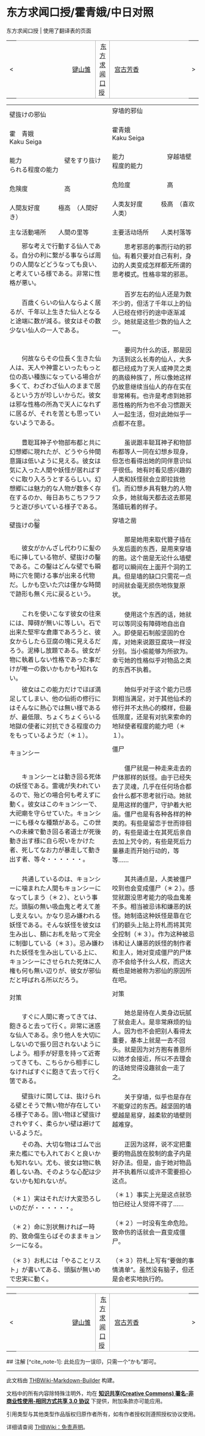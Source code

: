 # 东方求闻口授/霍青娥/中日对照

<!-- source html: G:\repos\THBWiki-Markdown-Builder\THBWikiMarkdown\Temp\main\0\09\ns0%3A%E4%B8%9C%E6%96%B9%E6%B1%82%E9%97%BB%E5%8F%A3%E6%8E%88%2F%E9%9C%8D%E9%9D%92%E5%A8%A5%2F%E4%B8%AD%E6%97%A5%E5%AF%B9%E7%85%A7.html -->

东方求闻口授 | 使用了翻译表的页面

<center>

<table>
<tbody><tr>
<td>&lt;
</td>
<td style="border-top: 1px solid #aaaaaa; border-bottom: 1px solid #aaaaaa; width: 50%; text-align: right"><a href="./东方求闻口授-键山雏-中日对照.md" title="东方求闻口授/键山雏/中日对照">键山雏</a>&#160;
</td>
<td style="text-align: center; border-left: 1px solid #aaaaaa; border-right: 1px solid #aaaaaa; border-top: 1px solid #aaaaaa; border-bottom: 1px solid #aaaaaa;">&#160;<a href="./东方求闻口授.md" title="东方求闻口授">东方求闻口授</a>&#160;
</td>
<td style="border-top: 1px solid #aaaaaa; border-bottom: 1px solid #aaaaaa; width: 50%; text-align: left">&#160;<a href="./东方求闻口授-宫古芳香-中日对照.md" title="东方求闻口授/宫古芳香/中日对照">宫古芳香</a>
</td>
<td>&gt;
</td></tr></tbody></table>

  
</center>
  
  

  


<table><tbody><tr class="tt-content-header" id="=-1" data-pos="&#91;&quot;=&quot;,1&#93;"><td class="tt-jah" lang="ja"><div class="poem">壁抜けの邪仙</div></td><td class="tt-zhh" lang="zh"><div class="poem">穿墙的邪仙<br><br></div></td></tr><tr class="tt-content-header" id="=-2" data-pos="&#91;&quot;=&quot;,2&#93;"><td class="tt-jah" lang="ja"><div class="poem">霍　青娥<br>Kaku Seiga</div></td><td class="tt-zhh" lang="zh"><div class="poem">霍青娥<br>Kaku Seiga<br><br></div></td></tr><tr class="tt-content" id="=-3" data-pos="&#91;&quot;=&quot;,3&#93;"><td class="tt-ja" lang="ja"><div class="poem">能力　　　　　　　壁をすり抜けられる程度の能力</div></td><td class="tt-zh" lang="zh"><div class="poem">能力　　　　　　　穿越墙壁程度的能力<br><br></div></td></tr><tr class="tt-content" id="=-4" data-pos="&#91;&quot;=&quot;,4&#93;"><td class="tt-ja" lang="ja"><div class="poem">危険度　　　　　　高</div></td><td class="tt-zh" lang="zh"><div class="poem">危险度　　　　　　高<br><br></div></td></tr><tr class="tt-content" id="=-5" data-pos="&#91;&quot;=&quot;,5&#93;"><td class="tt-ja" lang="ja"><div class="poem">人間友好度　　　極高　（人間好き）</div></td><td class="tt-zh" lang="zh"><div class="poem">人类友好度　　　极高　（喜欢人类）<br><br></div></td></tr><tr class="tt-content" id="=-6" data-pos="&#91;&quot;=&quot;,6&#93;"><td class="tt-ja" lang="ja"><div class="poem">主な活動場所　　人間の里等</div></td><td class="tt-zh" lang="zh"><div class="poem">主要活动场所　　人类村落等<br></div></td></tr><tr class="tt-text-header" id="=-7" data-pos="&#91;&quot;=&quot;,7&#93;"><td colspan="2" class="tt-text" lang="zh"><div class="poem"></div></td></tr><tr class="tt-content" id="=-8" data-pos="&#91;&quot;=&quot;,8&#93;"><td class="tt-ja" lang="ja"><div class="poem">　　邪な考えで行動する仙人である。自分の利に繋がる事ならば周りの人間などどうなっても良い、と考えている様である。非常に性格が悪い。</div></td><td class="tt-zh" lang="zh"><div class="poem">　　思考邪恶的事而行动的邪仙。有着只要对自己有利，身边的人类变成怎样都无所谓的思考模式。性格非常的邪恶。<br><br></div></td></tr><tr class="tt-content" id="=-9" data-pos="&#91;&quot;=&quot;,9&#93;"><td class="tt-ja" lang="ja"><div class="poem">　　百歳くらいの仙人ならよく居るが、千年以上生きた仙人となると途端に数が減る。彼女はその数少ない仙人の一人である。</div></td><td class="tt-zh" lang="zh"><div class="poem">　　百岁左右的仙人还是为数不少的，但活了千年以上的仙人已经在修行的途中逐渐减少。她就是这些少数的仙人之一。<br><br></div></td></tr><tr class="tt-content" id="=-10" data-pos="&#91;&quot;=&quot;,10&#93;"><td class="tt-ja" lang="ja"><div class="poem">　　何故ならその位長く生きた仙人は、天人や神霊といったもっと位の高い種族になっている場合が多くて、わざわざ仙人のままで居るという方が珍しいからだ。彼女は邪な性格の所為で天人になれずに居るが、それを苦とも思っていないようである。</div></td><td class="tt-zh" lang="zh"><div class="poem">　　要问为什么的话，那是因为活到这么长寿的仙人，大多都已经成为了天人或神灵之类的高级种族了，所以像她这样仍故意继续当仙人的存在实在非常稀有。也许是考虑到她邪恶性格的所为也不会习惯跟天人一起生活，但对此她似乎一点都不在意。<br><br></div></td></tr><tr class="tt-content" id="=-11" data-pos="&#91;&quot;=&quot;,11&#93;"><td class="tt-ja" lang="ja"><div class="poem">　　豊聡耳神子や物部布都と共に幻想郷に現れたが、どうやら仲間意識は低いように見える。彼女は気に入った人間や妖怪が居ればすぐに取り入ろうとするらしい。幻想郷には魅力的な人物が数多く存在するのか、毎日あちこちフラフラと遊び歩いている様子である。</div></td><td class="tt-zh" lang="zh"><div class="poem">　　虽说跟丰聪耳神子和物部布都等人一同在幻想乡现身，但怎也看得出她的同伴意识似乎很低。她有时看见感兴趣的人类和妖怪就会立即拉拢他们。而幻想乡具有魅力的人物众多，她就每天都去这去那晃荡嬉玩着的样子。<br></div></td></tr><tr class="tt-text-header" id="=-12" data-pos="&#91;&quot;=&quot;,12&#93;"><td colspan="2" class="tt-text" lang="zh"><div class="poem"></div></td></tr><tr class="tt-content-header" id="=-13" data-pos="&#91;&quot;=&quot;,13&#93;"><td class="tt-jah" lang="ja"><div class="poem">壁抜けの<ruby lang="ja"><rb>鑿</rb><rp> (</rp><rt>のみ</rt><rp>) </rp></ruby></div></td><td class="tt-zhh" lang="zh"><div class="poem">穿墙之凿<br><br></div></td></tr><tr class="tt-content" id="=-14" data-pos="&#91;&quot;=&quot;,14&#93;"><td class="tt-ja" lang="ja"><div class="poem">　　彼女がかんざし代わりに髪の毛に挿している物が、壁抜けの鑿である。この鑿はどんな壁でも瞬時に穴を開ける事が出来る代物だ。しかも空いた穴は僅かな時間で跡形も無く元に戻るという。</div></td><td class="tt-zh" lang="zh"><div class="poem">　　那是她用来取代簪子插在头发后面的东西，是用来穿墙的凿。这个凿是无论什么墙壁都可以瞬间在上面开个洞的工具。但是墙的缺口只需花一点时间就会毫无损伤地恢复原状。<br><br></div></td></tr><tr class="tt-content" id="=-15" data-pos="&#91;&quot;=&quot;,15&#93;"><td class="tt-ja" lang="ja"><div class="poem">　　これを使いこなす彼女の往来には、障碍が無いに等しい。石で出来た堅牢な倉庫であろうと、彼女からしたら豆腐の塊に見えるだろう。泥棒し放題である。彼女が物に執着しない性格であった事だけが唯一の救いかもかも<sup id="cite_ref-1" class="reference"><a href="#cite_note-1">1</a></sup>知れない。</div></td><td class="tt-zh" lang="zh"><div class="poem">　　使用这个东西的话，她就可以等同没有障碍地自出自入。即使是石制般坚固的仓库，对她来说跟豆腐块一样没分别。当小偷能够为所欲为。幸亏她的性格似乎对物品之类的东西不执着。<br><br></div></td></tr><tr class="tt-content" id="=-16" data-pos="&#91;&quot;=&quot;,16&#93;"><td class="tt-ja" lang="ja"><div class="poem">　　彼女はこの能力だけでほぼ満足してしまい、他の仙術の修行にはそんなに熱心では無い様であるが、最低限、ちょくちょくらいる地獄の使者に対抗できる程度の力をもっているようだ（＊１）。</div></td><td class="tt-zh" lang="zh"><div class="poem">　　她似乎对于这个能力已感到相当满足，对于其他仙术的修行并不太热心的模样，但最低限度，还是有对抗来索命的地狱使者程度的能力吧（＊１）。<br></div></td></tr><tr class="tt-text-header" id="=-17" data-pos="&#91;&quot;=&quot;,17&#93;"><td colspan="2" class="tt-text" lang="zh"><div class="poem"></div></td></tr><tr class="tt-content-header" id="=-18" data-pos="&#91;&quot;=&quot;,18&#93;"><td class="tt-jah" lang="ja"><div class="poem">キョンシー</div></td><td class="tt-zhh" lang="zh"><div class="poem">僵尸<br><br></div></td></tr><tr class="tt-content" id="=-19" data-pos="&#91;&quot;=&quot;,19&#93;"><td class="tt-ja" lang="ja"><div class="poem">　　キョンシーとは動き回る死体の妖怪である。霊魂が失われているので、殆どの場合何も考えずに動く。彼女はこのキョンシーで、大祀廟を守らせていた。キョンシーにも様々な種類がある。この世への未練で動き回る者道士が死後動き出す様に自ら呪いをかけた者、死してなお力が暴走して動き出す者、等々・・・・・・。</div></td><td class="tt-zh" lang="zh"><div class="poem">　　僵尸就是一种走来走去的尸体那样的妖怪。由于已经失去了灵魂，几乎在任何场合都会什么都不思考就行动。她就是用这样的僵尸，守护着大祀庙。僵尸也是有各种各样的种类的。有些是留恋于世而徘徊的，有些是道士在其死后亲自去加上咒令的，有些是死后力量暴走而开始行动的，等等……<br><br></div></td></tr><tr class="tt-content" id="=-20" data-pos="&#91;&quot;=&quot;,20&#93;"><td class="tt-ja" lang="ja"><div class="poem">　　共通しているのは、キョンシーに噛まれた人間もキョンシーになってしまう（＊２）、という事だ。頭脳の無い吸血鬼と考えて差し支えない。かなり忌み嫌われる妖怪である。そんな妖怪を彼女は生み出し、額にお札を貼って完全に制御している（＊３）。忌み嫌われた妖怪を生み出している上に、キョンシーにさせられた死体に人権も何も無い辺りが、彼女が邪仙だと呼ばれる所以だろう。</div></td><td class="tt-zh" lang="zh"><div class="poem">　　其共通点是，人类被僵尸咬到也会变成僵尸（＊２）。感觉就跟没思考能力的吸血鬼差不多。相当被忌讳和嫌恶的妖怪。她制造这种妖怪是靠在它们的额头上贴上符札而将其完全控制（＊３）。作为这种被忌讳和让人嫌恶的妖怪的制作者和主人，她对变成僵尸的尸体亦不会给予什么人权，而这大概也是她被称为邪仙的原因所在吧。<br></div></td></tr><tr class="tt-text-header" id="=-21" data-pos="&#91;&quot;=&quot;,21&#93;"><td colspan="2" class="tt-text" lang="zh"><div class="poem"></div></td></tr><tr class="tt-content-header" id="=-22" data-pos="&#91;&quot;=&quot;,22&#93;"><td class="tt-jah" lang="ja"><div class="poem">対策</div></td><td class="tt-zhh" lang="zh"><div class="poem">对策<br><br></div></td></tr><tr class="tt-content" id="=-23" data-pos="&#91;&quot;=&quot;,23&#93;"><td class="tt-ja" lang="ja"><div class="poem">　　すぐに人間に寄ってきては、飽きると去って行く。非常に迷惑な仙人である。余り他人を大切にしないので振り回されないようにしよう。相手が好意を持って近寄ってきても、こちらから相手にしなければすぐに飽きて去って行く筈である。</div></td><td class="tt-zh" lang="zh"><div class="poem">　　她总是待在人类身边玩腻了就会走人。是非常麻烦的仙人。因为也不会把别人看得太重要，基本上就是一去不回头。就是因为对方抱有善意所以她才会接近，所以不去理会的话她觉得没趣就会一走了之。<br><br></div></td></tr><tr class="tt-content" id="=-24" data-pos="&#91;&quot;=&quot;,24&#93;"><td class="tt-ja" lang="ja"><div class="poem">　　壁抜けに関しては、抜けられる壁とそうで無い物が存在している様子である。固い物ほど壁抜けされやすく、柔らかい壁は避けているようだ。</div></td><td class="tt-zh" lang="zh"><div class="poem">　　关于穿墙，似乎也是存在不能穿过的东西。越坚固的墙壁越是易穿，越柔软的墙壁则越难穿。<br><br></div></td></tr><tr class="tt-content" id="=-25" data-pos="&#91;&quot;=&quot;,25&#93;"><td class="tt-ja" lang="ja"><div class="poem">　　その為、大切な物はゴムで出来た檻にでも入れておくと良いかも知れない。尤も、彼女は物に執着しない為、そのような心配は少ないかも知れないが。</div></td><td class="tt-zh" lang="zh"><div class="poem">　　正因为这样，说不定把重要的物品放在胶制的盒子内是好办法。但是，由于她对物品并不执着所以或许不需要担心这点。<br></div></td></tr><tr class="tt-text-header" id="=-26" data-pos="&#91;&quot;=&quot;,26&#93;"><td colspan="2" class="tt-text" lang="zh"><div class="poem"></div></td></tr><tr class="tt-content" id="=-27" data-pos="&#91;&quot;=&quot;,27&#93;"><td class="tt-ja" lang="ja"><div class="poem">（＊１）実はそれだけ大変恐ろしいのだが・・・・・・。</div></td><td class="tt-zh" lang="zh"><div class="poem">（＊１）事实上光是这点就恐怕已经让人觉得不得了……<br><br></div></td></tr><tr class="tt-content" id="=-28" data-pos="&#91;&quot;=&quot;,28&#93;"><td class="tt-ja" lang="ja"><div class="poem">（＊２）命に別状無ければ一時的、致命傷生らばそのままキョンシーになる。</div></td><td class="tt-zh" lang="zh"><div class="poem">（＊２）一时没有生命危险。致命伤的话就会一直变成僵尸。<br><br></div></td></tr><tr class="tt-content" id="=-29" data-pos="&#91;&quot;=&quot;,29&#93;"><td class="tt-ja" lang="ja"><div class="poem">（＊３）お札には「やることリスト」が書いてある、頭脳が無いめで忠実に動く。</div></td><td class="tt-zh" lang="zh"><div class="poem">（＊３）符札上写有“要做的事情清单”。虽然没有脑子，但还是会老实地执行的。<br></div></td></tr><tr class="tt-text-header" id="=-30" data-pos="&#91;&quot;=&quot;,30&#93;"><td colspan="2" class="tt-text" lang="zh"><div class="poem"></div></td></tr></tbody></table>


<center>

<table>
<tbody><tr>
<td>&lt;
</td>
<td style="border-top: 1px solid #aaaaaa; border-bottom: 1px solid #aaaaaa; width: 50%; text-align: right"><a href="./东方求闻口授-键山雏-中日对照.md" title="东方求闻口授/键山雏/中日对照">键山雏</a>&#160;
</td>
<td style="text-align: center; border-left: 1px solid #aaaaaa; border-right: 1px solid #aaaaaa; border-top: 1px solid #aaaaaa; border-bottom: 1px solid #aaaaaa;">&#160;<a href="./东方求闻口授.md" title="东方求闻口授">东方求闻口授</a>&#160;
</td>
<td style="border-top: 1px solid #aaaaaa; border-bottom: 1px solid #aaaaaa; width: 50%; text-align: left">&#160;<a href="./东方求闻口授-宫古芳香-中日对照.md" title="东方求闻口授/宫古芳香/中日对照">宫古芳香</a>
</td>
<td>&gt;
</td></tr></tbody></table>

  
</center>
## 注解
[^cite_note-1]: 此处应为一误印，只需一个“かも”即可。

  
  

  





---

此文档由 [THBWiki-Markdown-Builder](https://github.com/Delsin-Yu/THBWiki-Markdown-Builder) 构建。

文档中的所有内容除特殊注明外，均在 [**知识共享(Creative Commons) 署名-非商业性使用-相同方式共享 3.0 协议**](https://creativecommons.org/licenses/by-sa/3.0/deed.zh-hans) 下提供，附加条款亦可能应用。

引用类型与其他类型作品版权归原作者所有，如有作者授权则遵照授权协议使用。

详细请查阅 [THBWiki：免责声明](https://thbwiki.cc/THBWiki:%E5%85%8D%E8%B4%A3%E5%A3%B0%E6%98%8E)。

